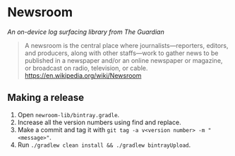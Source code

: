 # Newsroom

*An on-device log surfacing library from The Guardian*

>A newsroom is the central place where journalists—reporters, editors, and producers, along with other staffs—work to gather news to be published in a newspaper and/or an online newspaper or magazine, or broadcast on radio, television, or cable.
https://en.wikipedia.org/wiki/Newsroom

## Making a release

1. Open `newroom-lib/bintray.gradle`.
2. Increase all the version numbers using find and replace.
3. Make a commit and tag it with `git tag -a v<version number> -m "<message>"`.
4. Run `./gradlew clean install && ./gradlew bintrayUpload`.
